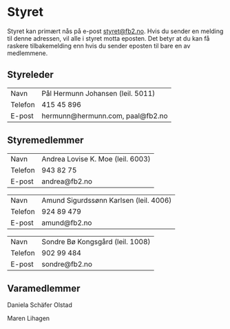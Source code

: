 # Styret

Styret kan primært nås på e-post [styret@fb2.no](mailto:styret@fb2.no). Hvis du sender en melding til denne adressen, vil alle i styret motta eposten. Det betyr at du kan få raskere tilbakemelding enn hvis du sender eposten til bare en av medlemmene.

Styreleder
----------

<table>
<tr><td class="b">Navn</td><td class="a">Pål Hermunn Johansen (leil. 5011)</td></tr>
<tr><td class="a">Telefon</td><td class="b">415 45 896</td></tr>
<tr><td class="b">E-post</td><td class="a">hermunn@hermunn.com, paal@fb2.no</td></tr>
</table>

Styremedlemmer
--------------

<table>
<tr><td class="b">Navn</td><td class="a">Andrea Lovise K. Moe (leil. 6003)</td></tr>
<tr><td class="a">Telefon</td><td class="b">943 82 75</td></tr>
<tr><td class="b">E-post</td><td class="a">andrea@fb2.no</td></tr>
</table>

<table>
<tr><td class="a">Navn</td><td class="b">Amund Sigurdssønn Karlsen (leil. 4006)</td></tr>
<tr><td class="b">Telefon</td><td class="a">924 89 479</td></tr>
<tr><td class="a">E-post</td><td class="b">amund@fb2.no</td></tr>
</table>

<table>
<tr><td class="b">Navn</td><td class="a">Sondre Bø Kongsgård (leil. 1008)</td></tr>
<tr><td class="a">Telefon</td><td class="b">902 99 484</td></tr>
<tr><td class="b">E-post</td><td class="a">sondre@fb2.no</td></tr>
</table>

Varamedlemmer
-------------

Daniela Schäfer Olstad

Maren Lihagen
